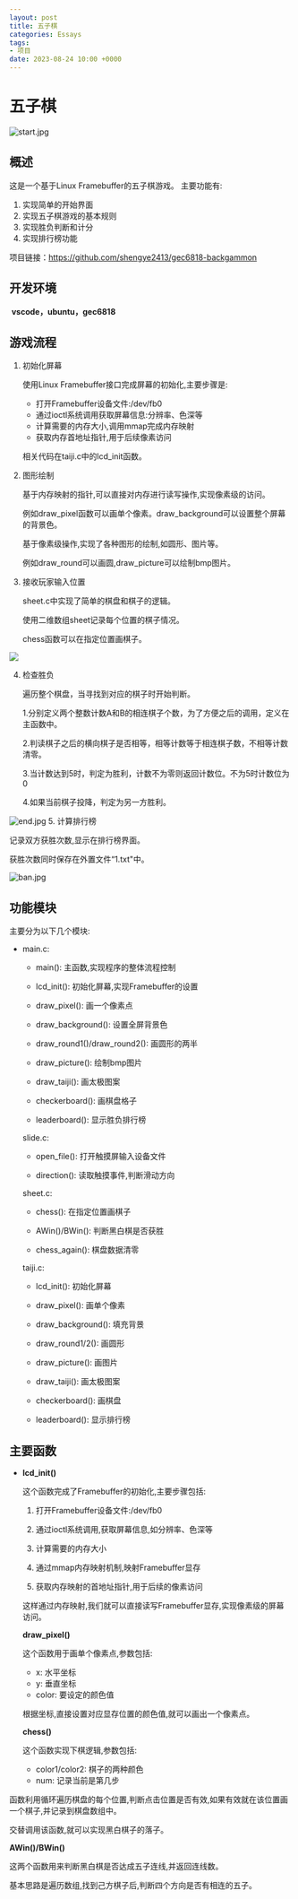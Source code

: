 ```yaml
---
layout: post
title: 五子棋
categories: Essays
tags:
- 项目
date: 2023-08-24 10:00 +0000
---
```

# 五子棋
![start.jpg](https://pic7.58cdn.com.cn/nowater/webim/big/n_v21881d2fee4864d3dac441fdc88516217.jpg)
## 概述

   这是一个基于Linux Framebuffer的五子棋游戏。
主要功能有:

1. 实现简单的开始界面
2. 实现五子棋游戏的基本规则
3. 实现胜负判断和计分
4. 实现排行榜功能

项目链接：https://github.com/shengye2413/gec6818-backgammon

## 开发环境

​	**vscode，ubuntu，gec6818**

## 游戏流程

1. 初始化屏幕

   使用Linux Framebuffer接口完成屏幕的初始化,主要步骤是:

   - 打开Framebuffer设备文件:/dev/fb0
   - 通过ioctl系统调用获取屏幕信息:分辨率、色深等
   - 计算需要的内存大小,调用mmap完成内存映射
   - 获取内存首地址指针,用于后续像素访问

   相关代码在taiji.c中的lcd_init函数。

2. 图形绘制

   基于内存映射的指针,可以直接对内存进行读写操作,实现像素级的访问。

   例如draw_pixel函数可以画单个像素。draw_background可以设置整个屏幕的背景色。

   基于像素级操作,实现了各种图形的绘制,如圆形、图片等。

   例如draw_round可以画圆,draw_picture可以绘制bmp图片。

3. 接收玩家输入位置

   sheet.c中实现了简单的棋盘和棋子的逻辑。

   使用二维数组sheet记录每个位置的棋子情况。

   chess函数可以在指定位置画棋子。

![](https://github.com/shengye2413/shengye.github.io/blob/main/_site/essays/2023/08/20/backgammon/IMG_20230823_111543.jpg?raw=true)

4. 检查胜负

   遍历整个棋盘，当寻找到对应的棋子时开始判断。

   1.分别定义两个整数计数A和B的相连棋子个数，为了方便之后的调用，定义在主函数中。

   2.判读棋子之后的横向棋子是否相等，相等计数等于相连棋子数，不相等计数清零。

   3.当计数达到5时，判定为胜利，计数不为零则返回计数位。不为5时计数位为0

   4.如果当前棋子投降，判定为另一方胜利。

![end.jpg](https://pic8.58cdn.com.cn/nowater/webim/big/n_v2902df2d7261c4a678e7a8ebb661e858b.jpg)
5. 计算排行榜

   记录双方获胜次数,显示在排行榜界面。

   获胜次数同时保存在外置文件“1.txt"中。
 

![ban.jpg](https://pic6.58cdn.com.cn/nowater/webim/big/n_v21b7f67c645d3441aaf1d46d3a59793e2.jpg)

## 功能模块

主要分为以下几个模块:

- main.c:
  
  - main(): 主函数,实现程序的整体流程控制
  
  - lcd_init(): 初始化屏幕,实现Framebuffer的设置
  
  - draw_pixel(): 画一个像素点
  
  - draw_background(): 设置全屏背景色 
  
  - draw_round1()/draw_round2(): 画圆形的两半
  
  - draw_picture(): 绘制bmp图片
  
  - draw_taiji(): 画太极图案
  
  - checkerboard(): 画棋盘格子
  
  - leaderboard(): 显示胜负排行榜
  
  slide.c:
  
  - open_file(): 打开触摸屏输入设备文件
  
  - direction(): 读取触摸事件,判断滑动方向
  
  sheet.c:
  
  - chess(): 在指定位置画棋子
  
  - AWin()/BWin(): 判断黑白棋是否获胜
  
  - chess_again(): 棋盘数据清零
  
  taiji.c:
  
  - lcd_init(): 初始化屏幕
  
  - draw_pixel(): 画单个像素
  
  - draw_background(): 填充背景
  
  - draw_round1/2(): 画圆形
  
  - draw_picture(): 画图片 
  
  - draw_taiji(): 画太极图案
  
  - checkerboard(): 画棋盘
  
  - leaderboard(): 显示排行榜

## 主要函数

- **lcd_init()**

  这个函数完成了Framebuffer的初始化,主要步骤包括:

  1. 打开Framebuffer设备文件:/dev/fb0

  2. 通过ioctl系统调用,获取屏幕信息,如分辨率、色深等

  3. 计算需要的内存大小

  4. 通过mmap内存映射机制,映射Framebuffer显存

  5. 获取内存映射的首地址指针,用于后续的像素访问

  这样通过内存映射,我们就可以直接读写Framebuffer显存,实现像素级的屏幕访问。

  **draw_pixel()**

  这个函数用于画单个像素点,参数包括:

  - x: 水平坐标
  - y: 垂直坐标  
  - color: 要设定的颜色值

  根据坐标,直接设置对应显存位置的颜色值,就可以画出一个像素点。

  **chess()** 

  这个函数实现下棋逻辑,参数包括:

  - color1/color2: 棋子的两种颜色
  - num: 记录当前是第几步


函数利用循环遍历棋盘的每个位置,判断点击位置是否有效,如果有效就在该位置画一个棋子,并记录到棋盘数组中。

交替调用该函数,就可以实现黑白棋子的落子。

**AWin()/BWin()**

这两个函数用来判断黑白棋是否达成五子连线,并返回连线数。

基本思路是遍历数组,找到己方棋子后,判断四个方向是否有相连的五子。

